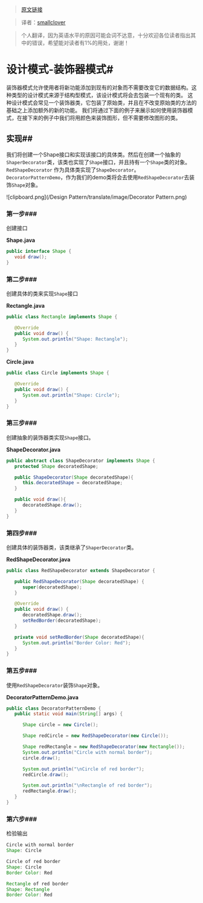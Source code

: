 > [原文链接][1]

> 译者：[smallclover][2]

>个人翻译，因为英语水平的原因可能会词不达意，十分欢迎各位读者指出其中的错误，希望能对读者有1%的用处，谢谢！

# 设计模式-装饰器模式#

装饰器模式允许使用者将新功能添加到现有的对象而不需要改变它的数据结构。这种类型的设计模式来源于结构型模式，该设计模式将会去包装一个现有的类。
这种设计模式会常见一个装饰器类，它包装了原始类，并且在不改变原始类的方法的基础之上添加额外的新的功能。
我们将通过下面的例子来展示如何使用装饰器模式，在接下来的例子中我们将用颜色来装饰图形，但不需要修改图形的类。


## 实现##

我们将创建一个Shape接口和实现该接口的具体类。然后在创建一个抽象的`ShaperDecorator`类，该类也实现了`Shape`接口，并且持有一个`Shape`类的对象。
`RedShapeDecorator` 作为具体类实现了`ShapeDecorator`。`DecoratorPatternDemo`，作为我们的demo类将会去使用`RedShapeDecorator`去装饰`Shape`对象。

![clipboard.png](/Design Pattern/translate/image/Decorator Pattern.png)

### 第一步###

创建接口

**Shape.java**
```java
public interface Shape {
   void draw();
}
```

### 第二步###

创建具体的类来实现`Shape`接口

**Rectangle.java**
```java
public class Rectangle implements Shape {

   @Override
   public void draw() {
      System.out.println("Shape: Rectangle");
   }
}
```
**Circle.java**
```java
public class Circle implements Shape {

   @Override
   public void draw() {
      System.out.println("Shape: Circle");
   }
}
```
### 第三步###

创建抽象的装饰器类实现`Shape`接口。

**ShapeDecorator.java**
```java
public abstract class ShapeDecorator implements Shape {
   protected Shape decoratedShape;

   public ShapeDecorator(Shape decoratedShape){
      this.decoratedShape = decoratedShape;
   }

   public void draw(){
      decoratedShape.draw();
   }
}
```

### 第四步###

创建具体的装饰器类，该类继承了`ShaperDecorator`类。

**RedShapeDecorator.java**
```java
public class RedShapeDecorator extends ShapeDecorator {

   public RedShapeDecorator(Shape decoratedShape) {
      super(decoratedShape);		
   }

   @Override
   public void draw() {
      decoratedShape.draw();	       
      setRedBorder(decoratedShape);
   }

   private void setRedBorder(Shape decoratedShape){
      System.out.println("Border Color: Red");
   }
}
```

### 第五步###

使用`RedShapeDecorator`装饰`Shape`对象。

**DecoratorPatternDemo.java**
```java
public class DecoratorPatternDemo {
   public static void main(String[] args) {

      Shape circle = new Circle();

      Shape redCircle = new RedShapeDecorator(new Circle());

      Shape redRectangle = new RedShapeDecorator(new Rectangle());
      System.out.println("Circle with normal border");
      circle.draw();

      System.out.println("\nCircle of red border");
      redCircle.draw();

      System.out.println("\nRectangle of red border");
      redRectangle.draw();
   }
}
```
### 第六步###

检验输出
```java
Circle with normal border
Shape: Circle

Circle of red border
Shape: Circle
Border Color: Red

Rectangle of red border
Shape: Rectangle
Border Color: Red
```

  [1]: http://www.tutorialspoint.com/design_pattern/decorator_pattern.htm
  [2]: http://www.smallclover.com
